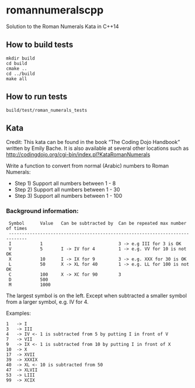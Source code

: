 # romannumeralscpp

Solution to the Roman Numerals Kata in C++14

## How to build tests

    mkdir build
    cd build
    cmake ..
    cd ../build
    make all

## How to run tests

    build/test/roman_numerals_tests

## Kata

Credit: This kata can be found in the book “The Coding Dojo Handbook” written
by Emily Bache. It is also available at several other locations such as
http://codingdojo.org/cgi-bin/index.pl?KataRomanNumerals

Write a function to convert from normal (Arabic) numbers to Roman Numerals:

* Step 1) Support all numbers between 1 - 8
* Step 2) Support all numbers between 1 - 30
* Step 3) Support all numbers between 1 - 100

### Background information:

     Symbol      Value   Can be subtracted by  Can be repeated max number of times
     -----------------------------------------------------------------------------
     I           1                             3 -> e.g III for 3 is OK   
     V           5       I -> IV for 4         1 -> e.g. VV for 10 is not OK
     X           10      I -> IX for 9         3 -> e.g. XXX for 30 is OK
     L           50      X -> XL for 40        1 -> e.g. LL for 100 is not OK
     C           100     X -> XC for 90        3
     D           500
     M           1000

The largest symbol is on the left. Except when subtracted a smaller
symbol from a larger symbol, e.g. IV for 4.

Examples:

    1   -> I
    3   -> III
    4   -> IV <- 1 is subtracted from 5 by putting I in front of V
    7   -> VII
    9   -> IX <- 1 is subtracted from 10 by putting I in front of X
    10  -> X
    17  -> XVII
    39  -> XXXIX
    40  -> XL <- 10 is subtracted from 50
    47  -> XLVII
    53  -> LIII
    99  -> XCIX

